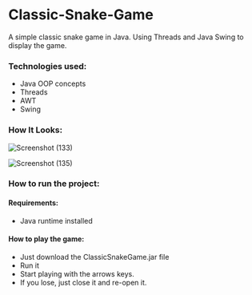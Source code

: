 # Classic-Snake-Game
A simple classic snake game in Java. Using Threads and Java Swing to display the game.

### Technologies used: 
* Java OOP concepts
* Threads
* AWT 
* Swing

### How It Looks:

![Screenshot (133)](https://user-images.githubusercontent.com/92323695/137641015-6a7b3b4d-e7b1-43da-bbd0-8f5938d3ca69.png)


![Screenshot (135)](https://user-images.githubusercontent.com/92323695/137948343-fe935974-b7ad-4b83-a035-ddc2e272834d.png)

### How to run the project:

#### Requirements:
* Java runtime installed

#### How to play the game:

* Just download the ClassicSnakeGame.jar file
* Run it 
* Start playing with the arrows keys. 
* If you lose, just close it and re-open it.
